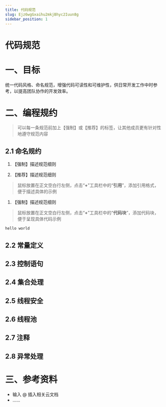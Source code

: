 ```yaml
---
title: 代码规范
slug: Ejz6wgGxaihu2mkjBhyc2Iuun8g
sidebar_position: 1
---
```



# 代码规范

# 一、目标

统一代码风格、命名规范，增强代码可读性和可维护性，供日常开发工作中时参考，以提高团队协作的开发效率。

# 二、编程规约

> 可以每一条规范前加上【强制】或【推荐】的标签，让其他成员更有针对性地遵守规范内容

## 2.1 命名规约

1. 【强制】描述规范细则

1. 【推荐】描述规范细则

> 鼠标放置在正文空白行左侧，点击“<b>+</b>”工具栏中的“<b>引用</b>”，添加引用格式，便于描述具体的示例

1. 【强制】描述规范细则

> 鼠标放置在正文空白行左侧，点击“<b>+</b>”工具栏中的“<b>代码块</b>”，添加代码块，便于呈现具体代码示例

```cpp
hello world
```

## 2.2 常量定义

## 2.3 控制语句

## 2.4 集合处理

## 2.5 线程安全

## 2.6 线程池

## 2.7 注释

## 2.8 异常处理

# 三、参考资料

- 输入 @ 插入相关云文档
- ......

